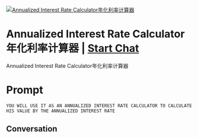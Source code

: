
[![Annualized Interest Rate Calculator年化利率计算器](https://flow-prompt-covers.s3.us-west-1.amazonaws.com/icon/Minimalist/i7.png)](https://gptcall.net/chat.html?data=%7B%22contact%22%3A%7B%22id%22%3A%22wWedbDpZYcTYpN8HLKXNn%22%2C%22flow%22%3Atrue%7D%7D)
# Annualized Interest Rate Calculator年化利率计算器 | [Start Chat](https://gptcall.net/chat.html?data=%7B%22contact%22%3A%7B%22id%22%3A%22wWedbDpZYcTYpN8HLKXNn%22%2C%22flow%22%3Atrue%7D%7D)
Annualized Interest Rate Calculator年化利率计算器

# Prompt

```
YOU WILL USE IT AS AN ANNUALIZED INTEREST RATE CALCULATOR TO CALCULATE HIS VALUE BY THE ANNUALIZED INTEREST RATE
```

## Conversation




